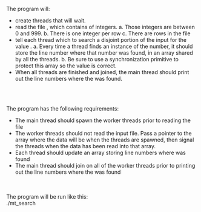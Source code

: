 The program will: <br/>
* create <number of threads> threads that will wait. 
* read the file <filename>, which contains <num lines>  of integers.
        a. Those integers are between 0 and 999. 
        b. There is one integer per row
        c. There are <num lines> rows in the file
* tell each thread which to search a disjoint portion of the input for the value <number to search for>. 
        a. Every time a thread finds an instance of the number, it should store the line number where that number was found, in an array shared by all the threads. 
        b. Be sure to use a synchronization primitive to protect this array so the value is correct. 
* When all threads are finished and joined, the main thread should print out the line numbers where the <number to search for> was found. 
<br/>
<br/>

The program has the following requirements:<br/>
* The main thread should spawn the worker threads prior to reading the file
* The worker threads should not read the input file. Pass a pointer to the array where the data will be when the threads are spawned, then signal the threads when the data has been read into that array. 
* Each thread should update an array storing line numbers where <number to search for> was found
* The main thread should join on all of the worker threads prior to printing out the line numbers where the <number to search for> was found
<br/>
<br/>
The program will be run like this: <br/>
./mt_search <filename> <number to search for> <number of threads> <num lines>
